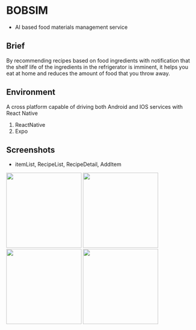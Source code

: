 # BOBSIM
- AI based food materials management service
## Brief
By recommending recipes based on food ingredients with notification that the shelf life of the ingredients in the refrigerator is imminent, it helps you eat at home and reduces the amount of food that you throw away.
## Environment
A cross platform capable of driving both Android and IOS services with React Native
1. ReactNative
2. Expo
## Screenshots
- itemList, RecipeList, RecipeDetail, AddItem
<div style="display: flex flex-direciton:">
  <img src="https://user-images.githubusercontent.com/40639955/82827118-4fb43480-9ee9-11ea-8e32-743e40684db0.png" width="200"></img>
  <img src="https://user-images.githubusercontent.com/40639955/82827196-7a05f200-9ee9-11ea-8f22-af2c60d6dd6e.png" width="200"></img>
  <img src="https://user-images.githubusercontent.com/40639955/82827176-707c8a00-9ee9-11ea-820c-30796e5e641a.png" width="200"></img>
  <img src="https://user-images.githubusercontent.com/40639955/84013761-50060280-a9b4-11ea-9d9b-4c877dd9593f.png" width="200"></img>
</div>
